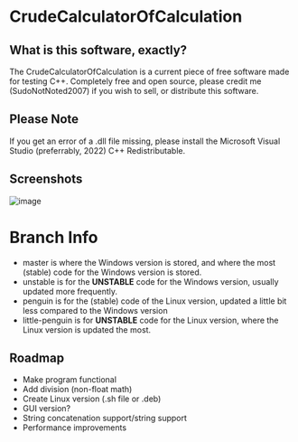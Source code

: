 # CrudeCalculatorOfCalculation


## What is this software, exactly?
The CrudeCalculatorOfCalculation is a current piece of free software made for testing C++. Completely free and open source, please credit me (SudoNotNoted2007) if you wish to sell, or distribute this software.

## Please Note
If you get an error of a .dll file missing, please install the Microsoft Visual Studio (preferrably, 2022) C++ Redistributable.

## Screenshots
![image](https://github.com/user-attachments/assets/9c3afdd0-56ca-4737-a208-3a83e0df7874)

# Branch Info
- master is where the Windows version is stored, and where the most (stable) code for the Windows version is stored.
- unstable is for the **UNSTABLE** code for the Windows version, usually updated more frequently.
- penguin is for the (stable) code of the Linux version, updated a little bit less compared to the Windows version
- little-penguin is for **UNSTABLE** code for the Linux version, where the Linux version is updated the most.

## Roadmap
- Make program functional
- Add division (non-float math)
- Create Linux version (.sh file or .deb)
- GUI version?
- String concatenation support/string support
- Performance improvements

